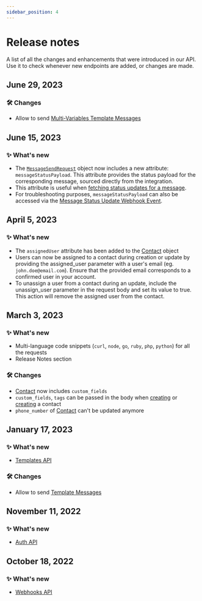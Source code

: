 ```yaml
---
sidebar_position: 4
---
```


# Release notes

A list of all the changes and enhancements that were introduced in our API. Use it to check whenever new endpoints are added, or changes are made.

## June 29, 2023

### 🛠️ Changes

- Allow to send [Multi-Variables Template Messages](/api_reference/messages_api/post_send_messages#send-multi-variables-template-messages)

## June 15, 2023

### ✨ What's new

- The [`MessageSendRequest`](/api_reference/object_types/message_send_request) object now includes a new attribute: `messageStatusPayload`. This attribute provides the status payload for the corresponding message, sourced directly from the integration.
- This attribute is useful when [fetching status updates for a message](/api_reference/messages_api/get_message_status).
- For troubleshooting purposes, `messageStatusPayload` can also be accessed via the [Message Status Update Webhook Event](/api_reference/webhooks/message_events/message_status_updated).

## April 5, 2023

### ✨ What's new

- The `assignedUser` attribute has been added to the [Contact](/api_reference/object_types/contact) object
- Users can now be assigned to a contact during creation or update by providing the assigned_user parameter with a user's email (eg. `john.doe@email.com`). Ensure that the provided email corresponds to a confirmed user in your account.
- To unassign a user from a contact during an update, include the unassign_user parameter in the request body and set its value to true. This action will remove the assigned user from the contact.

## March 3, 2023

### ✨ What's new

- Multi-language code snippets (`curl`, `node`, `go`, `ruby`, `php`, `python`) for all the requests
- Release Notes section

### 🛠️ Changes

- [Contact](/api_reference/object_types/contact) now includes `custom_fields`
- `custom_fields`, `tags` can be passed in the body when [creating](/api_reference/contacts_api/post_contacts) or [creating](/api_reference/contacts_api/post_contacts) a contact
- `phone_number` of [Contact](/api_reference/object_types/contact) can't be updated anymore

## January 17, 2023

### ✨ What's new

- [Templates API](/api_reference/template_messages_api/introduction)

### 🛠️ Changes

- Allow to send [Template Messages](/api_reference/messages_api/post_send_messages#send-template-messages)

## November 11, 2022

### ✨ What's new

- [Auth API](/api_reference/auth_api/introduction)

## October 18, 2022

### ✨ What's new

- [Webhooks API](/api_reference/webhooks_api/introduction)

